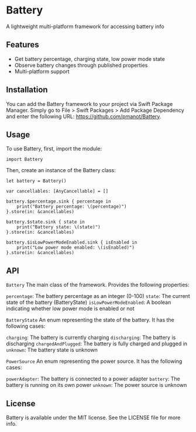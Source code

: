 # Battery

A lightweight multi-platform framework for accessing battery info

## Features
* Get battery percentage, charging state, low power mode state
* Observe battery changes through published properties
* Multi-platform support

## Installation
You can add the Battery framework to your project via Swift Package Manager. Simply go to File > Swift Packages > Add Package Dependency and enter the following URL: https://github.com/pmanot/Battery.

## Usage
To use Battery, first, import the module: 

```
import Battery
```

Then, create an instance of the Battery class: 

```
let battery = Battery()
```

```
var cancellables: [AnyCancellable] = []

battery.$percentage.sink { percentage in
    print("Battery percentage: \(percentage)")
}.store(in: &cancellables)

battery.$state.sink { state in
    print("Battery state: \(state)")
}.store(in: &cancellables)

battery.$isLowPowerModeEnabled.sink { isEnabled in
    print("Low power mode enabled: \(isEnabled)")
}.store(in: &cancellables)
```

## API
`Battery` 
The main class of the framework. Provides the following properties: 

`percentage`: The battery percentage as an integer (0-100) 
`state`: The current state of the battery (BatteryState) 
`isLowPowerModeEnabled`: A boolean indicating whether low power mode is enabled or not  

`BatteryState` 
An enum representing the state of the battery. It has the following cases:  
 
`charging`: The battery is currently charging 
`discharging`: The battery is discharging 
`chargedAndPlugged`: The battery is fully charged and plugged in 
`unknown`: The battery state is unknown 

`PowerSource` 
An enum representing the power source. It has the following cases: 

`powerAdapter`: The battery is connected to a power adapter 
`battery`: The battery is running on its own power 
`unknown`: The power source is unknown 

## License
Battery is available under the MIT license. See the LICENSE file for more info.




